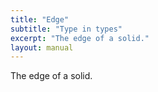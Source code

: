```yaml
---
title: "Edge"
subtitle: "Type in types"
excerpt: "The edge of a solid."
layout: manual
---
```


The edge of a solid.





